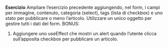 **Esercizio**
 Ampliare l’esercizio precedente aggiungendo, nel form, i campi per immagine, contenuto, categoria (select), tags (lista di checkbox) e uno stato per pubblicare o meno l’articolo.
 Utilizzare un unico oggetto per gestire tutti i dati del form.
 BONUS:
 1. Aggiungere uno useEffect che mostri un alert quando l’utente clicca sull’apposita checkbox per pubblicare un articolo.
